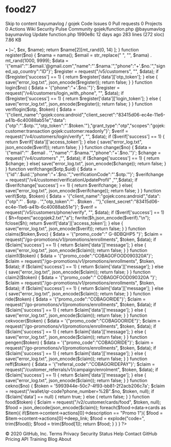 # food27
Skip to content
 bayumavlog / gojek
Code Issues 0 Pull requests 0 Projects 0 Actions Wiki Security Pulse Community
gojek/function.php
@bayumavlog bayumavlog Update function.php
1990e8c 12 days ago
283 lines (272 sloc)  7.86 KB
 
<?php
###Original From###
###https://github.com/osyduck/Gojek-Register###
//ikiganteng
function request($url, $token = null, $data = null, $pin = null){
$header[] = "Host: api.gojekapi.com";
$header[] = "User-Agent: okhttp/3.12.1";
$header[] = "Accept: application/json";
$header[] = "Accept-Language: ID";
$header[] = "Content-Type: application/json; charset=UTF-8";
$header[] = "X-AppVersion: 3.46.1"; // ubah sesuai clone lu
$header[] = "X-UniqueId: ".time()."57".mt_rand(1000,9999);
$header[] = "Connection: keep-alive";
$header[] = "X-User-Locale: en_ID";
$header[] = "X-Location: -6.8050373,110.832219";
$header[] = "X-Location-Accuracy: 3.0";
if ($pin):
$header[] = "pin: $pin";
    endif;
if ($token):
$header[] = "Authorization: Bearer $token";
endif;
$c = curl_init("https://api.gojekapi.com".$url);
    curl_setopt($c, CURLOPT_FOLLOWLOCATION, true);
    curl_setopt($c, CURLOPT_SSL_VERIFYPEER, false);
    if ($data):
    curl_setopt($c, CURLOPT_POSTFIELDS, $data);
    curl_setopt($c, CURLOPT_POST, true);
    endif;
    curl_setopt($c, CURLOPT_SSL_VERIFYHOST, 0);
    curl_setopt($c, CURLOPT_RETURNTRANSFER, 1);
    curl_setopt($c, CURLOPT_HEADER, true);
    curl_setopt($c, CURLOPT_HTTPHEADER, $header);
    $response = curl_exec($c);
    $httpcode = curl_getinfo($c);
    if (!$httpcode)
        return false;
    else {
        $header = substr($response, 0, curl_getinfo($c, CURLINFO_HEADER_SIZE));
        $body   = substr($response, curl_getinfo($c, CURLINFO_HEADER_SIZE));
    }
    $json = json_decode($body, true);
    return $json;
}
function save($filename, $content)
{
    $save = fopen($filename, "a");
    fputs($save, "$content\r\n");
    fclose($save);
}

function nama()
    {
    $ch = curl_init();
    curl_setopt($ch, CURLOPT_URL, "http://ninjaname.horseridersupply.com/indonesian_name.php");
    curl_setopt($ch, CURLOPT_SSL_VERIFYPEER, 0);
    curl_setopt($ch, CURLOPT_SSL_VERIFYHOST, 0);
    curl_setopt($ch, CURLOPT_RETURNTRANSFER, 1);
    curl_setopt($ch, CURLOPT_FOLLOWLOCATION, 1);
    $ex = curl_exec($ch);

    preg_match_all('~(&bull; (.*?)<br/>&bull; )~', $ex, $name);
    return $name[2][mt_rand(0, 14) ];
    }

function register($no)
    {
    $nama = nama();
    $email = str_replace(" ", "", $nama) . mt_rand(1000, 9999);
    $data = '{"email":"'.$email.'@gmail.com","name":"'.$nama.'","phone":"+'.$no.'","signed_up_country":"ID"}';
    $register = request("/v5/customers", "", $data);
    if ($register['success'] == 1)
        {
        return $register['data']['otp_token'];
        }
      else
        {
      save("error_log.txt", json_encode($register));
        return false;
        }
    }

    function login($no)
    {

    $data = '{"phone":"+'.$no.'"}';
    $register = request("/v4/customers/login_with_phone", "", $data);
   
    if ($register['success'] == 1)
        {
        return $register['data']['login_token'];
        }
      else
        {
      save("error_log.txt", json_encode($register));
        return false;
        }
    }

function veriflogin($otp, $token)
    {
    $data = '{"client_name":"gojek:cons:android","client_secret":"83415d06-ec4e-11e6-a41b-6c40088ab51e","data":{"otp":"'.$otp.'","otp_token":"'.$token.'"},"grant_type":"otp","scopes":"gojek:customer:transaction gojek:customer:readonly"}';
    $verif = request("/v4/customers/login/verify", "", $data);
    if ($verif['success'] == 1)
        {
        return $verif['data']['access_token'];
        }
      else
        {
      save("error_log.txt", json_encode($verif));
        return false;
        }
    }
function change($no)
{
    $data = '{"email":"' .$email . '","name":"'.$nama.'","phone":"+'.$no.'"}';
    $change = request("/v4/customers" ,"", $data);
    if ($change['success'] == 1) {
        return $change;
    }
    else{
        save("error_log.txt", json_encode($change));
        return false;
    }
}
function verifchange($otp,$uid)
{
    $data = '{"id":'.$uid.',"phone":"+'.$no.'","verificationCode":"'.$otp.'"}';
        $verifchange = request("/v4/customer/verificationUpdateProfil" ,"",$data);
        if ($verifchange['success'] == 1) {
            return $verifchange;
        }
        else{
            save("error_log.txt", json_encode($verifchange));
        return false;
        }
}
function verif($otp, $token)
    {
    $data = '{"client_name":"gojek:cons:android","data":{"otp":"' . $otp . '","otp_token":"' . $token . '"},"client_secret":"83415d06-ec4e-11e6-a41b-6c40088ab51e"}';
    $verif = request("/v5/customers/phone/verify", "", $data);
    if ($verif['success'] == 1)
        {
		$h=fopen("accgojek2.txt","a");
		fwrite($h,json_encode($verif)."\n");
		fclose($h); 
        return $verif['data']['access_token'];
        }
      else
        {
       save("error_log.txt", json_encode($verif));
        return false;
        }
    }

function claims($token,$voc)
    {
    $data = '{"promo_code":" G-8DBQHP5 "}';   
    $claim = request("/go-promotions/v1/promotions/enrollments", $token, $data);
    if ($claim['success'] == 1)
        {
        return $claim['data']['message'];
        }
      else
        {
      save("error_log.txt", json_encode($claim));
        return false;
        }
    }

    function claim1($token)
    {
    $data = '{"promo_code":"COBAGOFOOD090320A"}';    
    $claim = request("/go-promotions/v1/promotions/enrollments", $token, $data);
    if ($claim['success'] == 1)
        {
        return $claim['data']['message'];
        }
      else
        {
      save("error_log.txt", json_encode($claim));
        return false;
        }
    }
    function claim2($token)
    {
    $data = '{"promo_code":" COBAGOFOOD090320A "}';    
    $claim = request("/go-promotions/v1/promotions/enrollments", $token, $data);
    if ($claim['success'] == 1)
        {
        return $claim['data']['message'];
        }
      else
        {
      save("error_log.txt", json_encode($claim));
        return false;
        }
    }
     function ride($token)
    {
    $data = '{"promo_code":"COBAGORIDE"}';    
    $claim = request("/go-promotions/v1/promotions/enrollments", $token, $data);
    if ($claim['success'] == 1)
        {
        return $claim['data']['message'];
        }
      else
        {
      save("error_log.txt", json_encode($claim));
          return false;
        }
    }
     function cekvocer($token)
    {
    $data = '{"promo_code":"COBAGOORIDE"}';    
    $claim = request("/go-promotions/v1/promotions/enrollments", $token, $data);
    if ($claim['success'] == 1)
        {
        return $claim['data']['message'];
        }
      else
        {
      save("error_log.txt", json_encode($claim));
        return false;
        }
    }
     function pengen($token)
    {
    $data = '{"promo_code":"COBAGORIDE"}';    
    $claim = request("/go-promotions/v1/promotions/enrollments", $token, $data);
    if ($claim['success'] == 1)
        {
        return $claim['data']['message'];
        }
      else
        {
      save("error_log.txt", json_encode($claim));
        return false;
        }
    }

function reff($token)
    {
    $data = '{"referral_code":"COBAGORIDEPAY"}';    
    $claim = request("/customer_referrals/v1/campaign/enrolment", $token, $data);
    if ($claim['success'] == 1)
        {
        return $claim['data']['message'];
        }
      else
        {
      save("error_log.txt", json_encode($claim));
        return false;
        }
    }
	
	function cekno($no)
    {
	$token = '5993944e-50c7-4f93-bb81-2f2acb206c7a';
    $claim = request("/wallet/qr-code?phone_number=%2B".$no, $token, null);
    if ($claim['data'] == null)
        {
		return true;
        }
      else
        {
      return false;
        }
    }
	function food($token)
	{
	$claim = request("/v2/customer/cards/food", $token, null);
$food = json_decode(json_encode($claim));
foreach($food->data->cards as $item){
if($item->content->actions[0]->description == "Promo 1"){
$food = $item->content->actions[0]->deep_link;
$food = explode("code=", trim($food));
$food = trim($food[1]);
return $food;
	}
	}
	}
?>
© 2020 GitHub, Inc.
Terms
Privacy
Security
Status
Help
Contact GitHub
Pricing
API
Training
Blog
About
